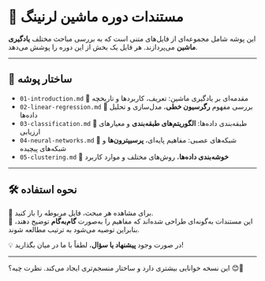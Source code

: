 # 📌 مستندات دوره ماشین لرنینگ

این پوشه شامل مجموعه‌ای از فایل‌های متنی است که به بررسی مباحث مختلف **یادگیری ماشین** می‌پردازند. هر فایل یک بخش از این دوره را پوشش می‌دهد.

---

## 📁 ساختار پوشه

- `01-introduction.md` 📖 مقدمه‌ای بر یادگیری ماشین: تعریف، کاربردها و تاریخچه  
- `02-linear-regression.md` 📖 بررسی مفهوم **رگرسیون خطی**، مدل‌سازی و تحلیل داده‌ها  
- `03-classification.md` 📖 طبقه‌بندی داده‌ها: **الگوریتم‌های طبقه‌بندی** و معیارهای ارزیابی  
- `04-neural-networks.md` 📖 شبکه‌های عصبی: مفاهیم پایه‌ای، **پرسیپترون‌ها** و شبکه‌های پیچیده  
- `05-clustering.md` 📖 **خوشه‌بندی داده‌ها**، روش‌های مختلف و موارد کاربرد  

---

## 🛠️ نحوه استفاده

🔹 برای مشاهده هر مبحث، فایل مربوطه را باز کنید.  
🔹 این مستندات به‌گونه‌ای طراحی شده‌اند که مفاهیم را به‌صورت **گام‌به‌گام** توضیح دهند، بنابراین توصیه می‌شود به ترتیب مطالعه شوند.  

💡 در صورت وجود **پیشنهاد یا سؤال**، لطفاً با ما در میان بگذارید!

---

این نسخه خوانایی بیشتری دارد و ساختار منسجم‌تری ایجاد می‌کند. نظرت چیه؟ 😊🚀
